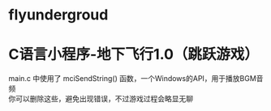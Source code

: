 # flyundergroud
# C语言小程序-地下飞行1.0（跳跃游戏）

<p> main.c 中使用了 mciSendString() 函数，一个Windows的API，用于播放BGM音频<br>
  你可以删除这些，避免出现错误，不过游戏过程会略显无聊</p>

